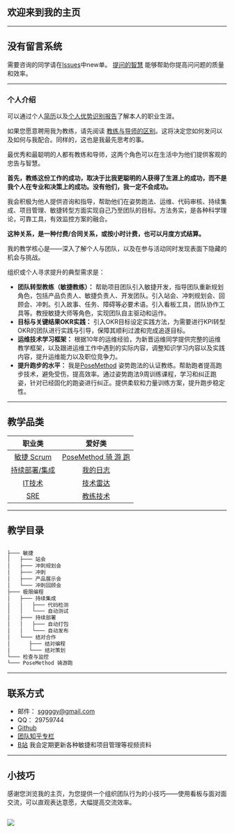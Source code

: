 ## 欢迎来到我的主页

---

## 没有留言系统

需要咨询的同学请在[Issues](https://github.com/sggggy/sggggy.github.io/issues/new/choose)中new单。 [提问的智慧](https://sggggy.github.io/blog/2019-01-30-howtoaskquestionsthesmartway) 能够帮助你提高问问题的质量和效率。

---

### 个人介绍

可以通过个人[简历](https://sggggy.github.io/blog/resume)以及[个人优势识别报告](https://sggggy.github.io/blog/2018-10-29-优势识别器测试报告)了解本人的职业生涯。

如果您愿意聘用我为教练，请先阅读 [教练与导师的区别](https://sggggy.github.io/blog/2018-10-12-coach-mentor)。这将决定您如何发问以及如何与我配合。同样的，这也是我最先思考的事。

最优秀和最聪明的人都有教练和导师，这两个角色可以在生活中为他们提供客观的忠告与智慧。

**首先，教练这份工作的成功，取决于比我更聪明的人获得了生涯上的成功，而不是我个人在专业和决策上的成功。没有他们，我一定不会成功。**

我会积极为他人提供咨询和指导，帮助他们在姿势跑法、运维、代码审核、持续集成、项目管理、敏捷转型方面实现自己乃至团队的目标。方法务实，是各种科学理论，可靠工具，有效监控方案的融合。

**这种关系，是一种付费/合同关系，或按小时计费，也可以月度方式结算。**

我的教学核心是——深入了解个人与团队，以及在参与活动同时发现表面下隐藏的机会与挑战。

组织或个人寻求提升的典型需求是：

*   **团队转型教练（敏捷教练）：** 帮助项目团队引入敏捷开发，指导团队重新规划角色，包括产品负责人、敏捷负责人、开发团队。引入站会、冲刺规划会、回顾会、冲刺。引入故事、任务、障碍等必要术语。引入看板工具，团队协作工具等。教授敏捷大师等角色，实现团队自主驱动和运作。
*   **目标与关键结果OKR实践：** 引入OKR目标设定实践方法，为需要进行KPI转型OKR的团队进行实践与引导，保障其顺利过渡和完成追逐目标。
*   **运维技术学习框架：** 根据10年的运维经验，为新晋运维同学提供完整的运维教学框架，以及跟进运维工作中遇到的实际内容，调整知识学习内容以及实践内容，提升运维能力以及职位竞争力。
*   **提升跑步的水平：** 我是[PoseMethod](https://posemethod.com/running/) 姿势跑法的认证教练。帮助跑者提高跑步技术，避免受伤，提高效率。通过姿势跑法9周训练课程，学习和纠正跑姿，针对已经固化的跑姿进行纠正。提供柔软和力量训练方案，提升跑步稳定性。

---

## 教学品类

|**职业类**|**爱好类**|
|:-:|:-:|
|[敏捷 Scrum](https://sggggy.github.io/docs/scrum/index)|[PoseMethod 骑 游 跑](https://sggggy.github.io/docs/posemethod/index)|
|[持续部署/集成](https://sggggy.github.io/docs/cdci/index)|[我的日志](https://sggggy.github.io/blog/blog_index)|
|[IT技术](https://sggggy.github.io/docs/it/index)|[技术雷达](https://sggggy.github.io/docs/radar/index)|
|[SRE](https://sggggy.github.io/docs/sre/index)|[教练技术](https://sggggy.github.io/docs/coach/index)|

---

## 教学目录

```bash

├─── 敏捷
│   ├─── 站会
│   ├─── 冲刺规划会
│   ├─── 冲刺
│   ├─── 产品展示会
│   └─── 冲刺回顾会
├─── 极限编程
│   ├─── 持续集成
│   │ 	├─── 代码检测
│   │ 	└─── 自动测试
│   ├─── 持续部署
│   │	├─── 自动打包
│   │	└─── 自动发布
│   └─── 结对合作
│      ├─── 结对编程
│      └─── 结对策划
└─── 检查与监控
└─── PoseMethod 骑游跑
```

---

## 联系方式

- 邮件： [sggggy@gmail.com](mailto:sggggy@gmail.com)
- QQ： 29759744
- [Github](https://github.com/sggggy/sggggy.github.io/issues)
- [团队知乎专栏](https://zhuanlan.zhihu.com/jzyxte)
- [B站](http://space.bilibili.com/640572) 我会定期更新各种敏捷和项目管理等视频资料
---

## 小技巧

感谢您浏览我的主页，为您提供一个组织团队行为的小技巧——使用看板与面对面交流，可以直观表达意愿，大幅提高交流效率。

![](https://sggggy.github.io/images/communication_channel_cold_hot.png)
---
